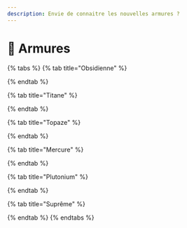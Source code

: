```yaml
---
description: Envie de connaitre les nouvelles armures ?
---
```


# 🤺 Armures

{% tabs %}
{% tab title="Obsidienne" %}

{% endtab %}

{% tab title="Titane" %}

{% endtab %}

{% tab title="Topaze" %}

{% endtab %}

{% tab title="Mercure" %}

{% endtab %}

{% tab title="Plutonium" %}

{% endtab %}

{% tab title="Suprême" %}

{% endtab %}
{% endtabs %}
